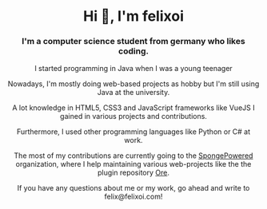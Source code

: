 <h1 align="center">Hi 👋, I'm felixoi</h1>
<h3 align="center">I'm a computer science student from germany who likes coding.</h3>

<p align="center">I started programming in Java when I was a young teenager</div>
<p align="center">Nowadays, I'm mostly doing web-based projects as hobby but I'm still using Java at the university.</p>
<p align="center">A lot knowledge in HTML5, CSS3 and JavaScript frameworks like VueJS I gained in various projects and contributions.</p>
<p align="center">Furthermore, I used other programming languages like Python or C# at work.</p>

<p align="center">The most of my contributions are currently going to the <a href="https://github.com/SpongePowered">SpongePowered</a> organization, where I help maintaining various web-projects like the the plugin repository <a href="https://github.com/SpongePowered/Ore">Ore</a>.</p>

<p align="center">If you have any questions about me or my work, go ahead and write to felix@felixoi.com!</p>
